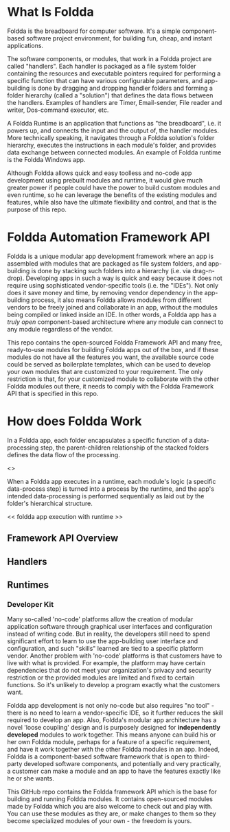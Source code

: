 # What Is Foldda

Foldda is the breadboard for computer software. It's a simple component-based software project environment, for building fun, cheap, and instant applications.

The software components, or modules, that work in a Foldda project are called "handlers". Each handler is packaged as a file system folder containing the resources and executable pointers required for performing a specific function that can have various configurable parameters, and app-building is done by dragging and dropping handler folders and forming a folder hierarchy (called a "solution") that defines the data flows between the handlers. Examples of handlers are Timer, Email-sender, File reader and writer, Dos-command executor, etc.

A Foldda Runtime is an application that functions as "the breadboard", i.e. it powers up, and connects the input and the output of, the handler modules. More technically speaking, it navigates through a Foldda solution's folder hierarchy, executes the instructions in each module's folder, and provides data exchange between connected modules. An example of Foldda runtime is the Foldda Windows app.

Although Foldda allows quick and easy toolless and no-code app development using prebuilt modules and runtime, it would give much greater power if people could have the power to build custom modules and even runtime, so he can leverage the benefits of the existing modules and features, while also have the ultimate flexibility and control, and that is the purpose of this repo.

# Foldda Automation Framework API

Foldda is a unique modular app development framework where an app is assembled with modules that are packaged as file system folders, and app-building is done by stacking such folders into a hierarchy (i.e. via drag-n-drop). Developing apps in such a way is quick and easy because it does not require using sophisticated vendor-specific tools (i.e. the "IDEs"). Not only does it save money and time, by removing vendor dependency in the app-building process, it also means Foldda allows modules from different vendors to be freely joined and collaborate in an app, without the modules being compiled or linked inside an IDE. In other words, a Foldda app has a *truly open* component-based architecture where any module can connect to any module regardless of the vendor.

This repo contains the open-sourced Foldda Framework API and many free, ready-to-use modules for building Foldda apps out of the box, and if these modules do not have all the features you want, the available source code could be served as boilerplate templates, which can be used to develop your own modules that are customized to your requirement. The only restriction is that, for your customized module to collaborate with the other Foldda modules out there, it needs to comply with the Foldda Framework API that is specified in this repo.

# How does Foldda Work

In a Foldda app, each folder encapsulates a specific function of a data-processing step, the parent-children relationship of the stacked folders defines the data flow of the processing.

<<A pic of Foldda program flow>>

When a Foldda app executes in a runtime, each module's logic (a specific data-process step) is turned into a process by the runtime, and the app's intended data-processing is performed sequentially as laid out by the folder's hierarchical structure.

<< foldda app execution with runtime >>



## Framework API Overview

## Handlers

## Runtimes

### Developer Kit

Many so-called 'no-code' platforms allow the creation of modular application software through graphical user interfaces and configuration instead of writing code. But in reality, the developers still need to spend significant effort to learn to use the app-building user interface and configuration, and such "skills" learned are tied to a specific platform vendor. Another problem with 'no-code' platforms is that customers have to live with what is provided. For example, the platform may have certain dependencies that do not meet your organization's privacy and security restriction or the provided modules are limited and fixed to certain functions. So it's unlikely to develop a program exactly what the customers want. 

Foldda app development is not only no-code but also requires "no tool" - there is no need to learn a vendor-specific IDE, so it further reduces the skill required to develop an app. Also, Foldda's modular app architecture has a novel 'loose coupling' design and is purposely designed for **independently developed** modules to work together. This means anyone can build his or her own Foldda module, perhaps for a feature of a specific requirement, and have it work together with the other Foldda modules in an app. Indeed, Foldda is a component-based software framework that is open to third-party developed software components, and potentially and very practically, a customer can make a module and an app to have the features exactly like he or she wants. 

This GitHub repo contains the Foldda framework API which is the base for building and running Foldda modules. It contains open-sourced modules made by Foldda which you are also welcome to check out and play with. You can use these modules as they are, or make changes to them so they become specialized modules of your own - the freedom is yours. 





